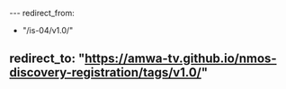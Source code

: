 --- redirect_from:
  - "/is-04/v1.0/"

redirect_to: "https://amwa-tv.github.io/nmos-discovery-registration/tags/v1.0/"
---
